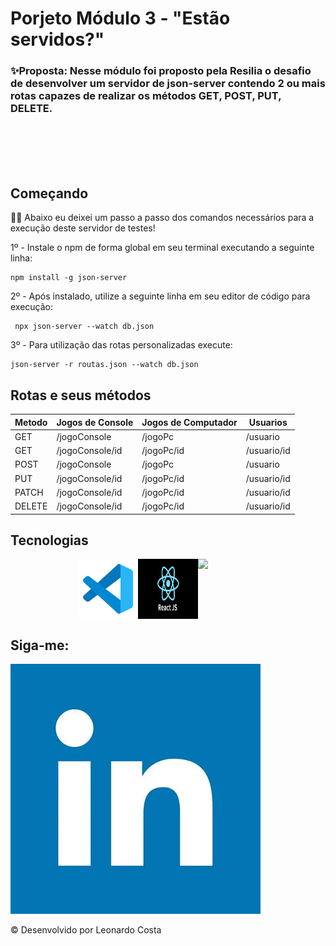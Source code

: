 # Porjeto Módulo 3 - "Estão servidos?"


### ✨Proposta: Nesse módulo foi proposto pela Resilia o desafio de desenvolver um servidor de json-server contendo 2 ou mais rotas capazes de realizar os métodos GET, POST, PUT, DELETE.

<br></br>
<br></br>

## Começando

🚶🏿 Abaixo eu deixei um passo a passo dos comandos necessários para a execução deste servidor de testes!


 1º - Instale o npm de forma global em seu terminal executando a seguinte linha:
    
    npm install -g json-server
     
 2º - Após instalado, utilize a seguinte linha em seu editor de código para execução:
   
     npx json-server --watch db.json

 3º - Para utilização das rotas personalizadas execute:
    
    json-server -r routas.json --watch db.json
     


## Rotas e seus métodos


| Metodo |Jogos de Console  | Jogos de Computador  | Usuarios |
| ------ | ---------        | -----------|  ------|
| GET    |  /jogoConsole    | /jogoPc    | /usuario |
| GET    |  /jogoConsole/id | /jogoPc/id | /usuario/id |
| POST   |  /jogoConsole    | /jogoPc    | /usuario |
| PUT    |  /jogoConsole/id | /jogoPc/id | /usuario/id |
| PATCH  |  /jogoConsole/id | /jogoPc/id | /usuario/id |
| DELETE |  /jogoConsole/id | /jogoPc/id | /usuario/id |


## Tecnologias

<div style='display: flex; justify-content: center;'>
    <img src="assets\img\vscode.png" style="width:96px">
    <img src="assets\img\react.png" style="width:96px">
    <img src="assets\img\node.png" style="width:96px">
</div>

## Siga-me:


<a href="https://www.linkedin.com/in/leonardosantosdev/"><img src="assets\img\linkedin.png"></a>



©️ Desenvolvido por Leonardo Costa
